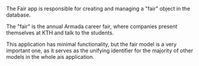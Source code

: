 The Fair app is responsible for creating and managing a "fair" object in the database.

The "fair" is the annual Armada career fair, where companies present themselves at KTH and talk to the students.

This application has minimal functionality, but the fair model is a very important one, as it serves as the unifying identifier for the majority of other models in the whole ais application.
